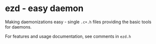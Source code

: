 ezd - easy daemon
=================

Making daemonizations easy - single `.c+.h` files providing the
basic tools for daemons.

For features and usage documentation, see comments in `ezd.h`
